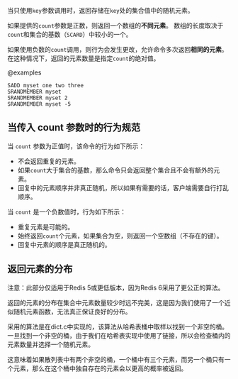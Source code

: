 当只使用`key`参数调用时，返回存储在`key`处的集合值中的随机元素。

如果提供的`count`参数是正数，则返回一个数组的**不同元素**。
数组的长度取决于`count`和集合的基数（`SCARD`）中较小的一个。

如果使用负数的`count`调用，则行为会发生更改，允许命令多次返回**相同的元素**。
在这种情况下，返回的元素数量是指定`count`的绝对值。

@examples

```cli
SADD myset one two three
SRANDMEMBER myset
SRANDMEMBER myset 2
SRANDMEMBER myset -5
```

## 当传入 count 参数时的行为规范

当 `count` 参数为正值时，该命令的行为如下所示：

* 不会返回重复的元素。
* 如果`count`大于集合的基数，那么命令只会返回整个集合且不会有额外的元素。
* 回复中的元素顺序并非真正随机，所以如果有需要的话，客户端需要自行打乱顺序。

当 `count` 是一个负数值时，行为如下所示：

* 重复元素是可能的。
* 始终返回`count`个元素，如果集合为空，则返回一个空数组（不存在的键）。
* 回复中元素的顺序是真正随机的。

## 返回元素的分布

注意：此部分仅适用于Redis 5或更低版本，因为Redis 6采用了更公正的算法。

返回的元素的分布在集合中元素数量较少时远不完美，这是因为我们使用了一个近似随机元素函数，无法真正保证良好的分布。

采用的算法是在dict.c中实现的，该算法从哈希表桶中取样以找到一个非空的桶。一旦找到一个非空的桶，由于我们在哈希表实现中使用了链接，所以会检查桶内的元素数量并选择一个随机元素。

这意味着如果散列表中有两个非空的桶，一个桶中有三个元素，而另一个桶只有一个元素，那么在这个桶中独自存在的元素会以更高的概率被返回。
